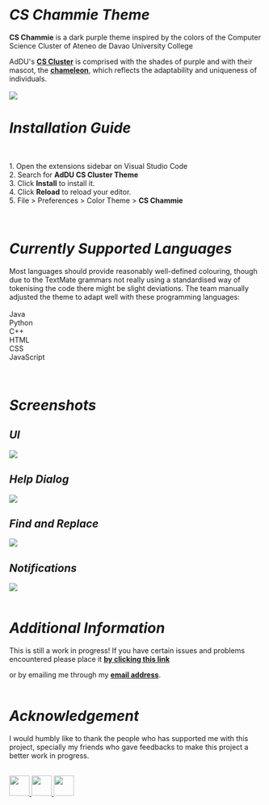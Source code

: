 <h1><i><b>CS Chammie Theme</b></i></h1>

<p><b>CS Chammie</b> is a dark purple theme inspired by the colors of the Computer Science Cluster of Ateneo de Davao University College</p>

<p>AdDU's <b><a href="https://twitter.com/ADDU_CS">CS Cluster</a></b> is comprised with the shades of purple and with their mascot, the <b><a href="https://twitter.com/ADDU_CS/status/1409090015557083138">chameleon</a></b>, which reflects the adaptability and uniqueness of individuals.
<br>
<br>
<img src="https://github.com/tremor6916/chammie-theme/blob/master/images/chammiedocu.gif?raw=true"/>

<h1><i>Installation Guide</i></h1>
<br>
<p>
1. Open the extensions sidebar on Visual Studio Code
<br>
2. Search for <b>AdDU CS Cluster Theme</b>
<br>
3. Click <b>Install</b> to install it.
<br>
4. Click <b>Reload</b> to reload your editor.
<br>
5. File > Preferences > Color Theme > <b>CS Chammie</b></p>
<br>
<h1><i>Currently Supported Languages</i></h1>
<p>
Most languages should provide reasonably well-defined colouring, though due to the TextMate grammars not really using a standardised way of tokenising the code there might be slight deviations. The team manually adjusted the theme to adapt well with these programming languages:
<br>
<br>
Java
<br>
Python
<br>
C++
<br>
HTML
<br>
CSS
<br>
JavaScript
</p>
<br>
<h1><i>Screenshots</i></h1>

<h2><b><i>UI</i></b></h2>
<img src="https://github.com/tremor6916/chammie-theme/blob/master/images/documentation/UI.png?raw=true">
<br>
<h2><b><i>Help Dialog</i></b></h2>
<img src="https://github.com/tremor6916/chammie-theme/blob/master/images/documentation/Help.png?raw=true">
<br>
<h2><b><i>Find and Replace</i></b></h2>
<img src="https://github.com/tremor6916/chammie-theme/blob/master/images/documentation/FindReplace.png?raw=true">
<br>
<h2><b><i>Notifications</i></b></h2>
<img src="https://github.com/tremor6916/chammie-theme/blob/master/images/documentation/Notification.png?raw=true">
<br>
<br>

<h1><b><i>Additional Information</i></b></h1>
<p>This is still a work in progress! If you have certain issues and problems encountered please place it <a href="https://github.com/tremor6916/chammie-theme/issues"><b>by clicking this link</b></a></p> or by emailing me through my <a href="mailto:lpawaon@gmail.com"><b>email address</b></a>.
<br>
<br>
<h1><b><i>Acknowledgement</i></b></h1>
<p>I would humbly like to thank the people who has supported me with this project, specially my friends who gave feedbacks to make this project a better work in progress.</p>
<br>
<a href="https://twitter.com/CyrilOlanolan">
<img src="https://scontent.fdvo4-1.fna.fbcdn.net/v/t1.6435-1/p240x240/160794765_4034139936651648_3427999049810635455_n.jpg?_nc_cat=110&ccb=1-3&_nc_sid=7206a8&_nc_eui2=AeGNEvfqmg1PEON49cedBLwkkOyaHWjbFRKQ7JodaNsVEp4D-JfjZj50sqpkk3CGge2lwkP265yh1RGh_bcchQ36&_nc_ohc=h4DMi2jrQBQAX_PJC-B&_nc_ht=scontent.fdvo4-1.fna&tp=6&oh=0a8261d2bc258b678396d52c3c0dbdc8&oe=60DC939F"width=40 height=40>
</a>
<a href="https://twitter.com/eyayayah">
<img src="https://pbs.twimg.com/profile_images/1392487447993360392/83wOJngw_400x400.jpg" width=40 height=40>
</a>
<a href="https://twitter.com/vvrbngag">
<img src="https://scontent.fdvo4-1.fna.fbcdn.net/v/t1.6435-9/179907725_4553992104615994_1757771346363303381_n.jpg?_nc_cat=111&ccb=1-3&_nc_sid=09cbfe&_nc_eui2=AeHUSJpZIKqogWCGIUQlLjv-8kdTfj-f1PDyR1N-P5_U8B9JNcEFGu5KJlaU4uY4OtZMw5k4rhCGaz8Yr0KWt_Yy&_nc_ohc=NxvAXkorGX4AX-8cRJG&_nc_ht=scontent.fdvo4-1.fna&oh=789d86676fd07c98d1c609e7b036ec72&oe=60DCDEC0" width=40 height=40>
</a>

<!--add link for rating if napost na sa extensions>